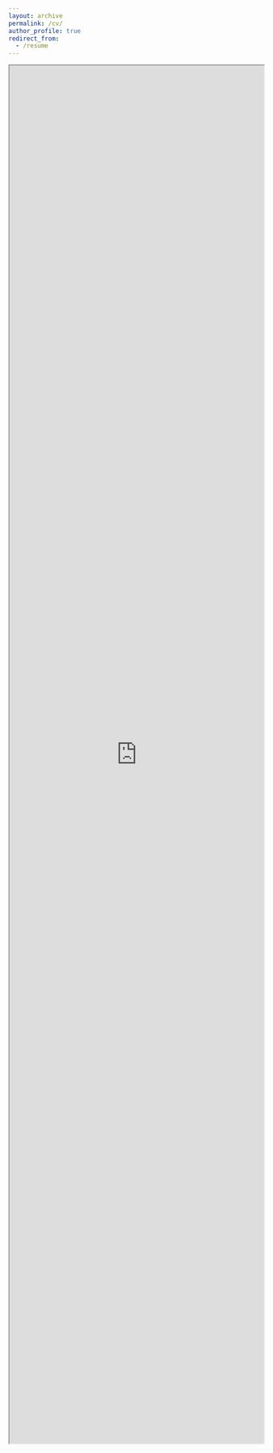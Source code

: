 ```yaml
---
layout: archive
permalink: /cv/
author_profile: true
redirect_from:
  - /resume
---
```



<iframe src="https://drive.google.com/file/d/1Mnd9PJRTlICs-ELwV6IZJ3YlAauzUw_N/preview" width="100%" height="70%" class="myIframe"></iframe>

<script type="text/javascript" language="javascript"> 
$('.myIframe').css('height', $(window).height()+'px');
</script>
